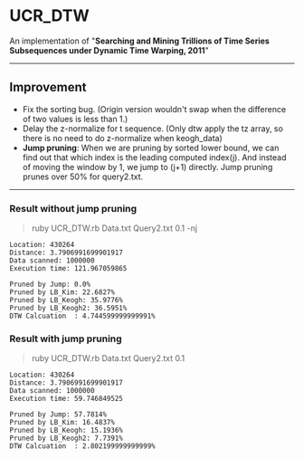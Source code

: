 # UCR_DTW
An implementation of "**Searching and Mining Trillions of Time Series Subsequences under Dynamic Time Warping, 2011**"
 
-------

## Improvement
 - Fix the sorting bug. (Origin version wouldn't swap when the difference of  two values is less than 1.)
 - Delay the z-normalize for t sequence. (Only dtw apply the tz array, so there is no need to do z-normalize when keogh_data)
 - **Jump pruning**: When we are pruning by sorted lower bound, we can find out that which index is the leading computed index(j). And instead of moving the window by 1, we jump to (j+1) directly. Jump pruning prunes over 50% for query2.txt.

-------

### Result without jump pruning

>ruby UCR_DTW.rb Data.txt Query2.txt 0.1 -nj

```
Location: 430264
Distance: 3.7906991699901917
Data scanned: 1000000
Execution time: 121.967059865

Pruned by Jump: 0.0%
Pruned by LB_Kim: 22.6827%
Pruned by LB_Keogh: 35.9776%
Pruned by LB_Keogh2: 36.5951%
DTW Calcuation  : 4.744599999999991%
```

### Result with jump pruning

>ruby UCR_DTW.rb Data.txt Query2.txt 0.1

```
Location: 430264
Distance: 3.7906991699901917
Data scanned: 1000000
Execution time: 59.746849525
 
Pruned by Jump: 57.7814%
Pruned by LB_Kim: 16.4837%
Pruned by LB_Keogh: 15.1936%
Pruned by LB_Keogh2: 7.7391%
DTW Calcuation  : 2.802199999999999%
```

